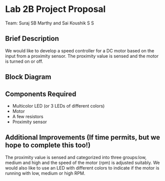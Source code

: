 # Lab 2B Project Proposal

Team: Suraj SB Marthy and Sai Koushik S S

## Brief Description
We would like to develop a speed controller for a DC motor based on the input from a proximity sensor. The proximity value is sensed and the motor is turned on or off.

## Block Diagram




## Components Required

- Multicolor LED (or 3 LEDs of different colors)
- Motor
- A few resistors
- Proximity sensor

## Additional Improvements (If time permits, but we hope to complete this too!)

The proximity value is sensed and categorized into three groups:low, medium and high and the speed of the motor (rpm) is adjusted suitably. We would also like to use an LED with different colors to indicate if the motor is running with low, medium or high RPM.


